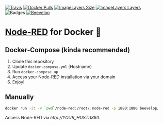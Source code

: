 [![Travis](https://shields.beevelop.com/travis/beevelop/docker-node-red.svg?style=flat-square)](https://travis-ci.org/beevelop/docker-node-red)
[![Docker Pulls](https://shields.beevelop.com/docker/pulls/beevelop/node-red.svg?style=flat-square)](https://links.beevelop.com/d-node-red)
[![ImageLayers Size](https://shields.beevelop.com/imagelayers/image-size/beevelop/node-red/latest.svg?style=flat-square)](https://imagelayers.io/?images=beevelop/node-red:latest)
[![ImageLayers Layers](https://shields.beevelop.com/imagelayers/layers/beevelop/node-red/latest.svg?style=flat-square)](https://imagelayers.io/?images=beevelop/node-red:latest)
![Badges](https://shields.beevelop.com/badge/badges-6-brightgreen.svg?style=flat-square)
[![Beevelop](https://links.beevelop.com/honey-badge)](https://beevelop.com)

# [Node-RED](http://nodered.org/) for Docker :whale:

## Docker-Compose (kinda recommended)
1. Clone this repository
2. Update `docker-compose.yml` (Hostname)
3. Run `docker-compose up`
4. Access your Node-RED installation via your domain
5. Enjoy!

## Manually
```bash
docker run -it -v `pwd`/node-red:/root/.node-red -p 1880:1880 beevelop/node-red
```

Access Node-RED via *http://YOUR_HOST:1880*.

